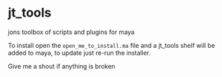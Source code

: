 jt_tools
========

jons toolbox of scripts and plugins for maya

To install open the `open_me_to_install.ma` file and a jt_tools shelf will be added to maya, to update just re-run the installer. 

Give me a shout if anything is broken